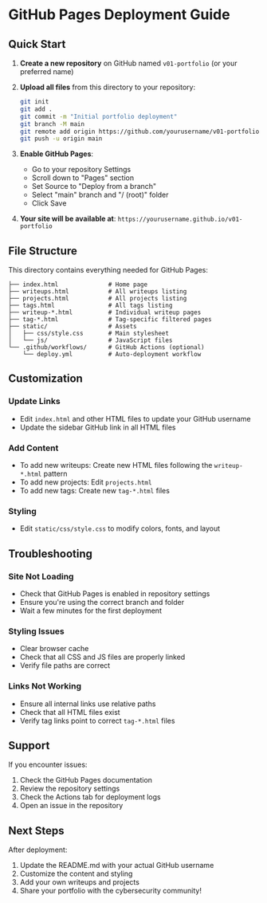 # GitHub Pages Deployment Guide

## Quick Start

1. **Create a new repository** on GitHub named `v01-portfolio` (or your preferred name)

2. **Upload all files** from this directory to your repository:
   ```bash
   git init
   git add .
   git commit -m "Initial portfolio deployment"
   git branch -M main
   git remote add origin https://github.com/yourusername/v01-portfolio.git
   git push -u origin main
   ```

3. **Enable GitHub Pages**:
   - Go to your repository Settings
   - Scroll down to "Pages" section
   - Set Source to "Deploy from a branch"
   - Select "main" branch and "/ (root)" folder
   - Click Save

4. **Your site will be available at**: `https://yourusername.github.io/v01-portfolio`

## File Structure

This directory contains everything needed for GitHub Pages:

```
├── index.html              # Home page
├── writeups.html           # All writeups listing
├── projects.html           # All projects listing
├── tags.html               # All tags listing
├── writeup-*.html          # Individual writeup pages
├── tag-*.html              # Tag-specific filtered pages
├── static/                 # Assets
│   ├── css/style.css       # Main stylesheet
│   └── js/                 # JavaScript files
└── .github/workflows/      # GitHub Actions (optional)
    └── deploy.yml          # Auto-deployment workflow
```

## Customization

### Update Links
- Edit `index.html` and other HTML files to update your GitHub username
- Update the sidebar GitHub link in all HTML files

### Add Content
- To add new writeups: Create new HTML files following the `writeup-*.html` pattern
- To add new projects: Edit `projects.html`
- To add new tags: Create new `tag-*.html` files

### Styling
- Edit `static/css/style.css` to modify colors, fonts, and layout

## Troubleshooting

### Site Not Loading
- Check that GitHub Pages is enabled in repository settings
- Ensure you're using the correct branch and folder
- Wait a few minutes for the first deployment

### Styling Issues
- Clear browser cache
- Check that all CSS and JS files are properly linked
- Verify file paths are correct

### Links Not Working
- Ensure all internal links use relative paths
- Check that all HTML files exist
- Verify tag links point to correct `tag-*.html` files

## Support

If you encounter issues:
1. Check the GitHub Pages documentation
2. Review the repository settings
3. Check the Actions tab for deployment logs
4. Open an issue in the repository

## Next Steps

After deployment:
1. Update the README.md with your actual GitHub username
2. Customize the content and styling
3. Add your own writeups and projects
4. Share your portfolio with the cybersecurity community!
